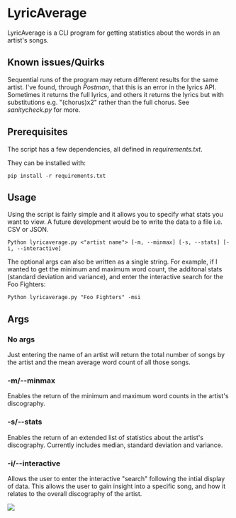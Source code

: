 # LyricAverage
LyricAverage is a CLI program for getting statistics about the words in an artist's songs.


## Known issues/Quirks
Sequential runs of the program may return different results for the same artist. I've found, through _Postman_, that this is an error in the lyrics API. Sometimes it returns the full lyrics, and others it returns the lyrics but with substitutions e.g. "(chorus)x2" rather than the full chorus. See _sanitycheck.py_ for more.

## Prerequisites
The script has a few dependencies, all defined in _requirements.txt_.

They can be installed with:

```
pip install -r requirements.txt
```

## Usage
Using the script is fairly simple and it allows you to specify what stats you want to view. A future development would be to write the data to a file i.e. CSV or JSON.

```
Python lyricaverage.py <"artist name"> [-m, --minmax] [-s, --stats] [-i, --interactive]
```

The optional args can also be written as a single string. 
For example, if I wanted to get the minimum and maximum word count, the additonal stats (standard deviation and variance), and enter the interactive search for the Foo Fighters:

```
Python lyricaverage.py "Foo Fighters" -msi
```

## Args

### No args

Just entering the name of an artist will return the total number of songs by the artist and the mean average word count of all those songs.

### -m/--minmax

Enables the return of the minimum and maximum word counts in the artist's discography.

### -s/--stats

Enables the return of an extended list of statistics about the artist's discography. Currently includes median, standard deviation and variance.

### -i/--interactive

Allows the user to enter the interactive "search" following the intial display of data. This allows the user to gain insight into a specific song, and how it relates to the overall discography of the artist.

![](https://i.gyazo.com/b2a43d3f0f2d600be40b24446368cd71.png)
